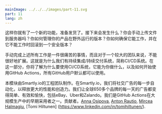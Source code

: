 ```yaml
---
mainImage: ../../../images/part-11.svg
part: 11
lang: zh
---
```


<div class="intro">

<!-- So you have a fresh feature ready to be shipped. What happens next? Do you upload files to a server manually? How do you manage the version of your product running in the wild? How do you make sure it works, and roll back to a safe version if it doesn’t?-->
 这样你就有了一个新的功能，准备发货了。接下来会发生什么？你会手动上传文件到服务器吗？你如何管理你的产品在野外运行的版本？你如何确保它能工作，并在它不能工作时回滚到一个安全版本？

<!-- Doing all the above manually is a pain and doesn’t scale well for a larger team. That’s why we have Continuous Integration / Continuous Delivery systems, in short CI/CD systems. In this part, you will gain an understanding of why you should use a CI/CD system, what can one do for you, and how to get started with GitHub Actions which is available to all GitHub users by default.-->
手动完成上述所有工作是一件很痛苦的事情，而且对于一个较大的团队来说，不能很好地扩展。这就是为什么我们有持续集成/持续交付系统，简称CI/CD系统。在这一部分，你将了解为什么要使用CI/CD系统，它能为你做什么，以及如何开始使用GitHub Actions，所有GitHub用户默认都可以使用。

<!-- This module was crafted by the Engineering Team at Smartly.io. At Smartly.io, we automate every step of social advertising to unlock greater performance and creativity. We make every day of advertising easy, effective, and enjoyable for more than 650 brands worldwide, including eBay, Uber, and Zalando. We are one of the early adopters of GitHub Actions in wide-scale production use. Contributors: [Anna Osipova](https://www.linkedin.com/in/a-osipova/), [Anton Rautio](https://www.linkedin.com/in/anton-rautio-768190145/), [Mircea Halmagiu](https://www.linkedin.com/in/mhalmagiu/), [Tomi Hiltunen](https://www.linkedin.com/in/tomihiltunen/).-->
 本模块由Smartly.io的工程团队制作。在Smartly.io，我们将社交广告的每一步自动化，以释放更大的性能和创造力。我们让全球650多个品牌的每一天的广告都变得简单、有效和愉快，包括eBay、Uber和Zalando。我们是GitHub Actions在大规模生产中的早期采用者之一。贡献者。[Anna Osipova](https://www.linkedin.com/in/a-osipova/), [Anton Rautio](https://www.linkedin.com/in/anton-rautio-768190145/), [Mircea Halmagiu](https://www.linkedin.com/in/mhalmagiu/), [Tomi Hiltunen] (https://www.linkedin.com/in/tomihiltunen/).

</div>
